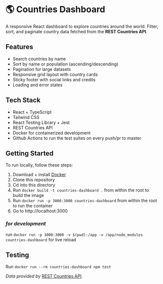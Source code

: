 # 🌎 Countries Dashboard

A responsive React dashboard to explore countries around the world.
Filter, sort, and paginate country data fetched from the **REST Countries API**.

## Features

- Search countries by name
- Sort by name or population (ascending/descending)
- Pagination for large datasets
- Responsive grid layout with country cards
- Sticky footer with social links and credits
- Loading and error states

## Tech Stack

- React + TypeScript
- Tailwind CSS
- React Testing Library + Jest
- REST Countries API
- Docker for containerized development
- Github Actions to run the test suites on every push/pr to master

## Getting Started

To run locally, follow these steps:
1. Download + install [Docker](https://www.docker.com/products/docker-desktop/)
2. Clone this repository
3. Cd into this directory
4. Run `docker build -t countries-dashboard .` from within the root to build the image
5. Run `docker run -p 3000:3000 countries-dashboard` from within the root to run the container
6. Go to http://localhost:3000

### *for development*
run `docker run -p 3000:3000 -v $(pwd):/app -v /app/node_modules countries-dashboard` for live reload

## Testing

Run `docker run --rm countries-dashboard npm test`

*Data provided by* [REST Countries API](https://restcountries.com/).
